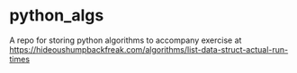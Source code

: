 # python_algs
A repo for storing python algorithms to accompany exercise at https://hideoushumpbackfreak.com/algorithms/list-data-struct-actual-run-times
